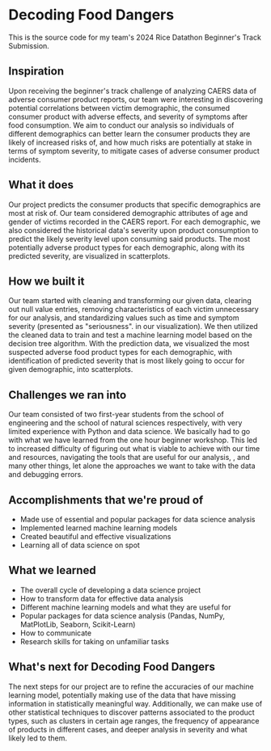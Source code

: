 # Decoding Food Dangers
This is the source code for my team's 2024 Rice Datathon Beginner's Track Submission. 

## Inspiration
Upon receiving the beginner's track challenge of analyzing CAERS data of adverse consumer product reports, our team were interesting in discovering potential correlations between victim demographic, the consumed consumer product with adverse effects, and severity of symptoms after food consumption. We aim to conduct our analysis so individuals of different demographics can better learn the consumer products they are likely of increased risks of, and how much risks are potentially at stake in terms of symptom severity, to mitigate cases of adverse consumer product incidents. 

## What it does
Our project predicts the consumer products that specific demographics are most at risk of. Our team considered demographic attributes of age and gender of victims recorded in the CAERS report. For each demographic, we also considered the historical data's severity upon product consumption to predict the likely severity level upon consuming said products. The most potentially adverse product types for each demographic, along with its predicted severity, are visualized in scatterplots. 

## How we built it
Our team started with cleaning and transforming our given data, clearing out null value entries, removing characteristics of each victim unnecessary for our analysis, and standardizing values such as time and symptom severity (presented as "seriousness". in our visualization). We then utilized the cleaned data to train and test a machine learning model based on the decision tree algorithm. With the prediction data, we visualized the most suspected adverse food product types for each demographic, with identification of predicted severity that is most likely going to occur for given demographic, into scatterplots. 

## Challenges we ran into
Our team consisted of two first-year students from the school of engineering and the school of natural sciences respectively, with very limited experience with Python and data science. We basically had to go with what we have learned from the one hour beginner workshop. This led to increased difficulty of figuring out what is viable to achieve with our time and resources, navigating the tools that are useful for our analysis, , and many other things, let alone the approaches we want to take with the data and debugging errors. 

## Accomplishments that we're proud of
- Made use of essential and popular packages for data science analysis
- Implemented learned machine learning models 
- Created beautiful and effective visualizations
- Learning all of data science on spot

## What we learned
- The overall cycle of developing a data science project 
- How to transform data for effective data analysis
- Different machine learning models and what they are useful for
- Popular packages for data science analysis (Pandas, NumPy, MatPlotLib, Seaborn, Scikit-Learn)
- How to communicate 
- Research skills for taking on unfamiliar tasks

## What's next for Decoding Food Dangers
The next steps for our project are to refine the accuracies of our machine learning model, potentially making use of the data that have missing information in statistically meaningful way. Additionally, we can make use of other statistical techniques to discover patterns associated to the product types, such as clusters in certain age ranges, the frequency of appearance of products in different cases, and deeper analysis in severity and what likely led to them.   

